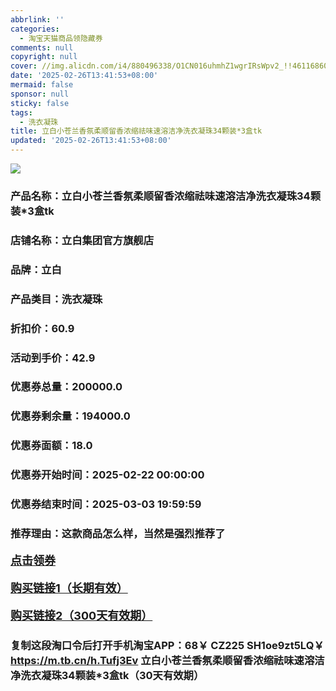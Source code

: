 ```yaml
---
abbrlink: ''
categories:
  - 淘宝天猫商品领隐藏券
comments: null
copyright: null
cover: //img.alicdn.com/i4/880496338/O1CN016uhmhZ1wgrIRsWpv2_!!4611686018427383506-0-item_pic.jpg
date: '2025-02-26T13:41:53+08:00'
mermaid: false
sponsor: null
sticky: false
tags:
  - 洗衣凝珠
title: 立白小苍兰香氛柔顺留香浓缩祛味速溶洁净洗衣凝珠34颗装*3盒tk
updated: '2025-02-26T13:41:53+08:00'
--- 
```


![](//img.alicdn.com/i4/880496338/O1CN016uhmhZ1wgrIRsWpv2_!!4611686018427383506-0-item_pic.jpg)

### 产品名称：立白小苍兰香氛柔顺留香浓缩祛味速溶洁净洗衣凝珠34颗装*3盒tk
### 店铺名称：立白集团官方旗舰店
### 品牌：立白
### 产品类目：洗衣凝珠
### 折扣价：60.9
### 活动到手价：42.9
### 优惠券总量：200000.0
### 优惠券剩余量：194000.0
### 优惠券面额：18.0
### 优惠券开始时间：2025-02-22 00:00:00	
### 优惠券结束时间：2025-03-03 19:59:59	
### 推荐理由：这款商品怎么样，当然是强烈推荐了

<p style="font-size: 18px; font-weight: bold;">
  <a href="https://uland.taobao.com/coupon/edetail?e=zRNp7X3VkOClhHvvyUNXZfh8CuWt5YH5OVuOuRD5gLJMmdsrkidbOWBzzpT26idJxQAaiz2KOV6Yt003RBAw5UZMLFtjZMyxmyUbjCqg92m8r4jCNBUBC3aSr6U%2FotMQHMWtDzHBYL%2FyMW3eIAWKRa6LeGhgJY%2B%2F7NjcxRIBfQbVM%2Fe4LpP7Oq9ple94x%2FzCW5xGDdVsOyzRxfzmCLPr4DAH9YwF2Xnjl9JUUlFRIV%2BKKoz%2FahSTdjW6CW2SaWtRHsHfkY5nVlAaQcAM%2FbthazVmzEjg7wed5NzpxfWgE6oY%2F0ShwX4KDjnwu%2FaJPwNEswDhlpaMEawCGruttYDvNg%3D%3D&traceId=21665f9817407225954674899d132c&union_lens=lensId%3AOPT%401740722609%402135fc1a_0db6_1954b271eae_5f27%4001%40eyJmbG9vcklkIjo3MzM1NH0ie" target="_blank">点击领券</a>
</p>
<p style="font-size: 18px; font-weight: bold;">
  <a href="https://s.click.taobao.com/t?e=m%3D2%26s%3DFVodMsZEi19w4vFB6t2Z2ueEDrYVVa64K7Vc7tFgwiHjf2vlNIV67kyLuerTQxoGJ7ATJSEv96%2F3ID%2FV1RqsF4wnCJeELi4I%2FIEn%2BS1IjHAB0ghlTd7WlZVm%2FOAUUFw71qrpxiwMoCNxc1AtbZGVSwnxyG67V65DcHPbX1tnW9CMHuv7RoNv0Q0jFsbsQ7KW6WN6F5T1Zl3ACUQjKpjX1vDLuySfCvcLles%2B47sbvArZvzr4Rxi5UmIl1tTPn22QjCYtYGASbzRUrFwjXfRKMROfYmExpA2104bt%2FCh0HCYmbH1OyAjWzIwDxaO2n%2FY1%2BUUq5xoumkE%3D" target="_blank">购买链接1（长期有效）</a>
</p>
<p style="font-size: 18px; font-weight: bold;">
  <a href="https://s.click.taobao.com/CcULRYs" target="_blank">购买链接2（300天有效期）</a>
</p>

### 复制这段淘口令后打开手机淘宝APP：68￥ CZ225 SH1oe9zt5LQ￥ https://m.tb.cn/h.Tufj3Ev  立白小苍兰香氛柔顺留香浓缩祛味速溶洁净洗衣凝珠34颗装*3盒tk（30天有效期）
